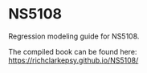 # NS5108
Regression modeling guide for NS5108.

The compiled book can be found here: https://richclarkepsy.github.io/NS5108/
